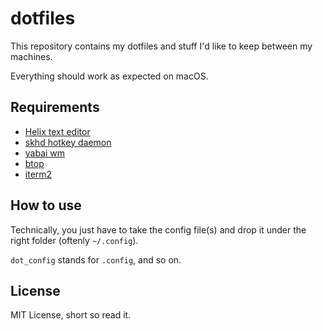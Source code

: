 # dotfiles

This repository contains my dotfiles and stuff I'd like to keep between my machines.

Everything should work as expected on macOS.

## Requirements

- [Helix text editor](https://helix-editor.com/)
- [skhd hotkey daemon](https://github.com/koekeishiya/skhd)
- [yabai wm](https://github.com/koekeishiya/yabai)
- [btop](https://https://github.com/aristocratos/btop)
- [iterm2](https://iterm2.com/)

## How to use

Technically, you just have to take the config file(s) and drop it under the right folder (oftenly `~/.config`).

`dot_config` stands for `.config`, and so on.

## License

MIT License, short so read it.
